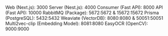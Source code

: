 Web (Next.js): 3000
Server (Nest.js): 4000
Consumer (Fast API): 8000
API (Fast API): 10000
RabbitMQ (Package): 5672:5672 & 15672:15672
Prisma (PostgreSQL): 5432:5432
Weaviate (VectorDB): 8080:8080 & 50051:50051
Multi2vec-clip (Embedding Model): 8081:8080
EasyOCR (OpenCV): 9000:9000